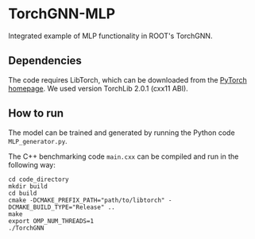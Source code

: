 # TorchGNN-MLP
Integrated example of MLP functionality in ROOT's TorchGNN.

## Dependencies
The code requires LibTorch, which can be downloaded from the [PyTorch homepage](https://pytorch.org/). We used version TorchLib 2.0.1 (cxx11 ABI).

## How to run
The model can be trained and generated by running the Python code ```MLP_generator.py```.

The C++ benchmarking code ```main.cxx``` can be compiled and run in the following way:
```
cd code_directory
mkdir build
cd build
cmake -DCMAKE_PREFIX_PATH="path/to/libtorch" -DCMAKE_BUILD_TYPE="Release" ..
make
export OMP_NUM_THREADS=1
./TorchGNN
```
